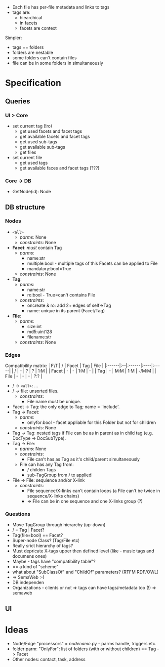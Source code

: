   * Each file has per-file metadata and links to tags
  * tags are:
    * hiearchical
    * in facets
    * facets are context

Simpler:

  * tags == folders
  * folders are nestable
  * some folders can't contain files
  * file can be in some folders in simultaneously

# Specification #

## Queries ##
### UI > Core ###
  * set current tag (!ro)
    * get used facets and facet tags
    * get available facets and facet tags
    * get used sub-tags
    * get available sub-tags
    * get files
  * set current file
    * get used tags
    * get available faces and facet tags (???)
### Core -> DB ###
  * GetNode(id): Node

## DB structure ##

### Nodes ###
  * `<all>`
    * _parms_: None
    * _constraints_: None
  * **Facet**: _must_ contain Tag
    * _parms_:
      * name:str
      * multiple:bool - multiple tags of this Facets can be applied to File
      * mandatory:bool=True
    * _constraints_: None
  * **Tag**:
    * _parms_:
      * name:str
      * ro:bool - True=can't contains File
    * _constraints_:
      * oncreate & ro: add 2+ edges of self->Tag
      * name: unique in its parent (Facet/Tag)
  * **File**:
    * _parms_:
      * size:int
      * md5:uint128
      * filename:str
    * _constraints_: None

### Edges ###
Compatibility matrix:
| F\T   | / | Facet | Tag | File |
|:------|:--|:------|:----|:-----|
| /     | - |  ?    | ?   | 1:M  |
| Facet | - |   -   | 1:M |  -   |
| Tag   | - |  M:M  | 1:M | -/M:M |
| File  | - |   -   |  -  | ?:?  |

  * / -> `<all>`: ...
  * / -> file: unsorted files.
    * _constraints_:
      * File name must be unique.
  * Facet -> Tag: the only edge to Tag; name = 'include'.
  * Tag -> Facet:
    * _parms_:
      * onlyfor:bool - facet appliable for this Folder but not for children
    * _constraints_: None
  * Tag -> Tag: nested tags if File can be as in parent as in child tag (e.g. DocType -> DocSubType).
  * Tag -> File:
    * _parms_: None
    * _constraints_:
      * File can't has as Tag as it's child/parent simultaneously
    * File can has any Tag from:
      * / childen Tags
      * sub-TagGroup from / to applied
  * File -> File: sequience and/or X-link
    * _constraints_:
      * File sequence/X-links can't contain loops (a File can't be twice in sequence/X-links chains)
      * => File can be in one sequence and one X-links group (?)

### Questions ###
  * Move TagGroup through hierarchy (up-down)
  * / = Tag | Facet?
  * Tag(file=bool) == Facet?
  * Super-node Class? (Tag/File etc)
  * Really srict hierarchy of tags?
  * Must depricate X-tags upper then defined level (like - music tags and documens ones)
  * Maybe - tags have "compatibility table"?
  * == a kind of "scheme"
  * what about "SubClassOf" and "ChildOf" parameters? (RTFM RDF/OWL)
  * => SemaWeb :-)
  * DB independen
  * Organizations - clients or not => tags can have tags/metadata too (!) => semaweb

## UI ##

# Ideas #
  * Node/Edge "processors" = _nodename_.py - parms handle, triggers etc.
  * folder parm: "OnlyFor": list of folders (with or without children) == Tag -> Facet
  * Other nodes: contact, task, address
